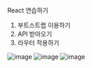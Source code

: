 React 연습하기
1. 부트스트랩 이용하기
2. API 받아오기
3. 라우터 적용하기



![image](https://user-images.githubusercontent.com/91642972/160970839-a64b2d78-54f2-436a-9253-f10d1de7b099.png)
![image](https://user-images.githubusercontent.com/91642972/160970882-c21b063a-c4bf-4cf1-95b8-df8712936900.png)
![image](https://user-images.githubusercontent.com/91642972/160970971-c5296b85-5da0-48f9-99f6-28e0fff77e10.png)
